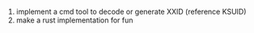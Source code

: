 1. implement a cmd tool to decode or generate XXID (reference KSUID)
2. make a rust implementation for fun
